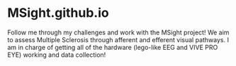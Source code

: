 # MSight.github.io
Follow me through my challenges and work with the MSight project! We aim to assess Multiple Sclerosis through afferent and efferent visual pathways. I am in charge of getting all of the hardware (lego-like EEG and VIVE PRO EYE) working and data collection!
